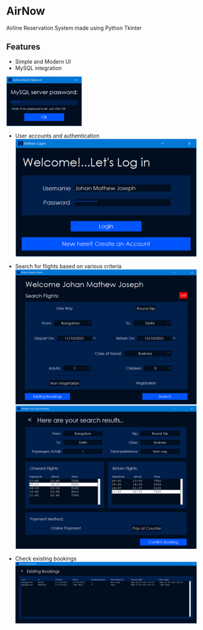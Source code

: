 # AirNow
Airline Reservation System made using Python Tkinter

## Features
- Simple and Modern UI
- MySQL integration
<img src="assets/airnow_sqlpass2.png" width="200">

- User accounts and authentication
![airnow_login2](assets/airnow_login2.png)

- Search for flights based on various criteria
![airnow_search2](assets/airnow_search2.png)
![airnow_result](assets/airnow_result.png)


- Check existing bookings
![airnow_existing](assets/airnow_existing.png)